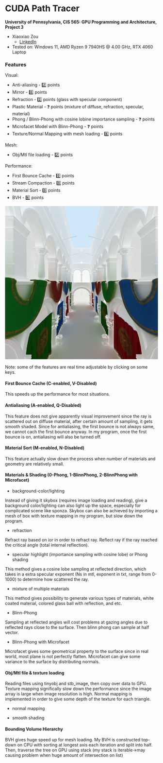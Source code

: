 CUDA Path Tracer
================

**University of Pennsylvania, CIS 565: GPU Programming and Architecture, Project 3**

* Xiaoxiao Zou
  * [LinkedIn](https://www.linkedin.com/in/xiaoxiao-zou-23482a1b9/)
* Tested on: Windows 11, AMD Ryzen 9 7940HS @ 4.00 GHz, RTX 4060 Laptop 

### Features

Visual:
* Anti-aliasing - :two: points
* Mirror - :zero: points
* Refraction - :two: points (glass with specular component)
* Plastic Material - :question: points (mixture of diffuse, refraction, specular, material)
* Phong / Blinn-Phong with cosine lobine importance sampling - :question: points 
* Microfacet Model with Blinn-Phong - :question: points 
* Texture/Normal Mapping with mesh loading - :six: points

Mesh: 
* Obj/Mtl file loading - :two: points

Performance:
* First Bounce Cache - :zero: points
* Stream Compaction - :zero: points
* Material Sort - :zero: points
* BVH - :six: points

![sponza](./img/sponza.png)

Note: some of the features are real time adjustable by clicking on some keys. 

#### First Bounce Cache (C-enabled, V-Disabled)
This speeds up the performance for most situations. 

#### Antialiasing (A-enabled, Q-Disabled)
This feature does not give apparently visual improvement since the ray is scattered out on diffuse material, after certain amount of sampling, it gets smooth shaded. Since for antialiasing, the first bounce is not always same, we cannot cach the first bounce anyway. In my program, once the first bounce is on, antialiasing will also be turned off. 

#### Material Sort (M-enabled, N-Disabled)
This feature actually slow down the process when number of materials and geometry are relatively small.


#### Materials & Shading (0-Phong, 1-BlinnPhong, 2-BlinnPhong with Microfacet)

* background-color/lighting

Instead of giving it skybox (requires image loading and reading), give a background color/lighting can also light up the space, especially for complicated scene like sponza. Skybox can also be achieved by importing a mesh of box with texture mapping in my program, but slow down the program. 

* refraction

Refract ray based on ior in order to refract ray. Reflect ray if the ray reached the critical angle (total internal reflection). 

* specular highlight (importance sampling with cosine lobe) or Phong shading

This method gives a cosine lobe sampling at reflected direction, which takes in a extra specular exponent (Ns in mtl, exponent in txt, range from 0-1000) to determine how scattered the ray. 

* mixture of multiple materials

This method gives possibility to generate various types of materials, white coated material, colored glass ball with reflection, and etc. 

* Blinn-Phong

Sampling at reflected angles will cost problems at gazing angles due to reflected rays close to the surface. Then blinn phong can sample at half vector. 

* Blinn-Phong with Microfacet

Microfacet gives some geometrical property to the surface since in real world, most plane is not perfectly flatten. Microfacet can give some variance to the surface by distributing normals. 

#### Obj/Mtl file & texture loading 

Reading files using tinyobj and stb_image, then copy over data to GPU. Texture mapping significally slow down the performance since the image array is large when image resolution is high. Normal mapping is implemented in order to give some depth of the texture for each triangle. 

* normal mapping

* smooth shading


#### Bounding Volume Hierarchy

BVH gives huge speed up for mesh loading. My BVH is constructed top-down on CPU with sorting at longest axis each iteration and split into half. Then, traverse the tree on GPU using stack (my stack is iterable->may causing problem when huge amount of intersection on list)

